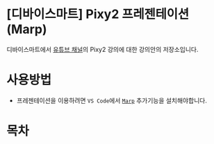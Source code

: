 # [디바이스마트] Pixy2 프레젠테이션 (Marp)
디바이스마트에서 [유튜브 채널](https://www.youtube.com/c/DeviceMart1)의 Pixy2 강의에 대한 강의안의 저장소입니다.

# 사용방법
- 프레젠테이션을 이용하려면 `VS Code`에서 [`Marp`]("https://marketplace.visualstudio.com/items?itemName=marp-team.marp-vscode") 추가기능을 설치해야합니다.

# 목차